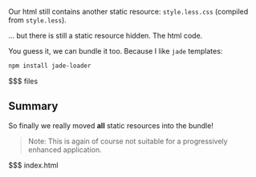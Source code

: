 Our html still contains another static resource: `style.less.css` (compiled from `style.less`).

... but there is still a static resource hidden. The html code.

You guess it, we can bundle it too. Because I like `jade` templates:

``` sh
npm install jade-loader
```

$$$ files

## Summary

So finally we really moved **all** static resources into the bundle!

> Note: This is again of course not suitable for a progressively enhanced application.

$$$ index.html